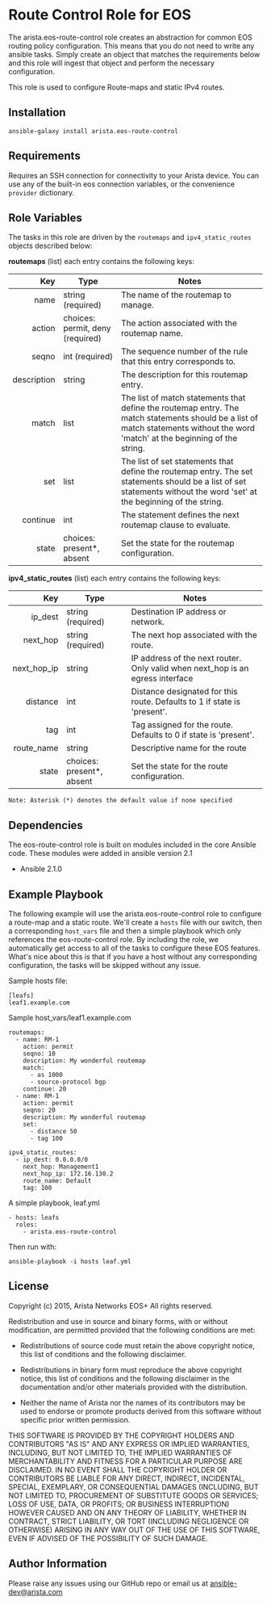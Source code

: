 Route Control Role for EOS
==========================

The arista.eos-route-control role creates an abstraction for common EOS
routing policy configuration. This means that you do not need to write any
ansible tasks. Simply create an object that matches the requirements below
and this role will ingest that object and perform the necessary configuration.

This role is used to configure Route-maps and static IPv4 routes.

Installation
------------

```
ansible-galaxy install arista.eos-route-control
```


Requirements
------------

Requires an SSH connection for connectivity to your Arista device. You can use
any of the built-in eos connection variables, or the convenience ``provider``
dictionary.

Role Variables
--------------

The tasks in this role are driven by the ``routemaps`` and
``ipv4_static_routes`` objects described below:

**routemaps** (list) each entry contains the following keys:

|         Key | Type                               | Notes                                                                                                                                                                           |
|------------:|------------------------------------|---------------------------------------------------------------------------------------------------------------------------------------------------------------------------------|
|        name | string (required)                  | The name of the routemap to manage.                                                                                                                                             |
|      action | choices:  permit, deny  (required) | The action associated with the routemap name.                                                                                                                                   |
|       seqno | int (required)                     | The sequence number of the rule that this entry corresponds to.                                                                                                                 |
| description | string                             | The description for this routemap entry.                                                                                                                                        |
|       match | list                               | The list of match statements that define the routemap entry. The match statements should be a list of match statements without the word 'match' at the beginning of the string. |
|         set | list                               | The list of set statements that define the routemap entry. The set statements should be a list of set statements without the word 'set' at the beginning of the string.         |
|    continue | int                                | The statement defines the next routemap clause to evaluate.                                                                                                                     |
|       state | choices: present*, absent          | Set the state for the routemap configuration.                                                                                                                                   |


**ipv4_static_routes** (list) each entry contains the following keys:

|         Key | Type                      | Notes                                                                          |
|------------:|---------------------------|--------------------------------------------------------------------------------|
|     ip_dest | string (required)         | Destination IP address or network.                                             |
|    next_hop | string (required)         | The next hop associated with the route.                                        |
| next_hop_ip | string                    | IP address of the next router. Only valid when next_hop is an egress interface |
|    distance | int                       | Distance designated for this route. Defaults to 1 if state is 'present'.       |
|         tag | int                       | Tag assigned for the route. Defaults to 0 if state is 'present'.               |
|  route_name | string                    | Descriptive name for the route                                                 |
|       state | choices: present*, absent | Set the state for the route configuration.                                     |




```
Note: Asterisk (*) denotes the default value if none specified
```


Dependencies
------------

The eos-route-control role is built on modules included in the core Ansible code.
These modules were added in ansible version 2.1

- Ansible 2.1.0

Example Playbook
----------------

The following example will use the arista.eos-route-control role to configure
a route-map and a static route. We'll create a ``hosts`` file with our switch,
then a corresponding ``host_vars`` file and then a simple playbook which only
references the eos-route-control role.
By including the role, we automatically get access to all of the tasks
to configure these EOS features. What's nice about this is that if you have a
host without any corresponding configuration, the tasks will be skipped
without any issue.


Sample hosts file:

    [leafs]
    leaf1.example.com

Sample host_vars/leaf1.example.com

    routemaps:
      - name: RM-1
        action: permit
        seqno: 10
        description: My wonderful routemap
        match:
          - as 1000
          - source-protocol bgp
        continue: 20
      - name: RM-1
        action: permit
        seqno: 20
        description: My wonderful routemap
        set:
          - distance 50
          - tag 100

    ipv4_static_routes:
      - ip_dest: 0.0.0.0/0
        next_hop: Management1
        next_hop_ip: 172.16.130.2
        route_name: Default
        tag: 100


A simple playbook, leaf.yml

    - hosts: leafs
      roles:
        - arista.eos-route-control

Then run with:

    ansible-playbook -i hosts leaf.yml

License
-------

Copyright (c) 2015, Arista Networks EOS+
All rights reserved.

Redistribution and use in source and binary forms, with or without
modification, are permitted provided that the following conditions are met:

* Redistributions of source code must retain the above copyright notice, this
  list of conditions and the following disclaimer.

* Redistributions in binary form must reproduce the above copyright notice,
  this list of conditions and the following disclaimer in the documentation
  and/or other materials provided with the distribution.

* Neither the name of Arista nor the names of its
  contributors may be used to endorse or promote products derived from
  this software without specific prior written permission.

THIS SOFTWARE IS PROVIDED BY THE COPYRIGHT HOLDERS AND CONTRIBUTORS "AS IS"
AND ANY EXPRESS OR IMPLIED WARRANTIES, INCLUDING, BUT NOT LIMITED TO, THE
IMPLIED WARRANTIES OF MERCHANTABILITY AND FITNESS FOR A PARTICULAR PURPOSE ARE
DISCLAIMED. IN NO EVENT SHALL THE COPYRIGHT HOLDER OR CONTRIBUTORS BE LIABLE
FOR ANY DIRECT, INDIRECT, INCIDENTAL, SPECIAL, EXEMPLARY, OR CONSEQUENTIAL
DAMAGES (INCLUDING, BUT NOT LIMITED TO, PROCUREMENT OF SUBSTITUTE GOODS OR
SERVICES; LOSS OF USE, DATA, OR PROFITS; OR BUSINESS INTERRUPTION) HOWEVER
CAUSED AND ON ANY THEORY OF LIABILITY, WHETHER IN CONTRACT, STRICT LIABILITY,
OR TORT (INCLUDING NEGLIGENCE OR OTHERWISE) ARISING IN ANY WAY OUT OF THE USE
OF THIS SOFTWARE, EVEN IF ADVISED OF THE POSSIBILITY OF SUCH DAMAGE.

Author Information
------------------

Please raise any issues using our GitHub repo or email us at ansible-dev@arista.com

[quickstart]: http://ansible-eos.readthedocs.org/en/latest/quickstart.html
